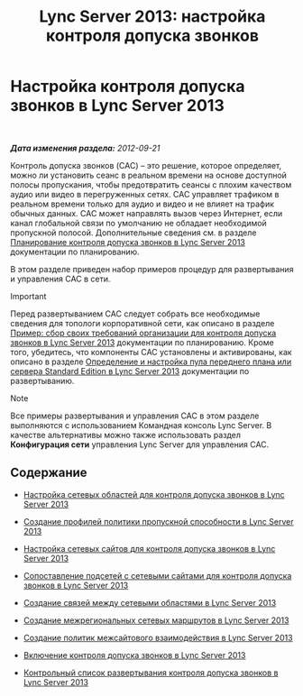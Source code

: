 ﻿---
title: 'Lync Server 2013: настройка контроля допуска звонков'
TOCTitle: Настройка контроля допуска звонков
ms:assetid: ce3e6e71-1e33-4cff-849a-c0468e61fef6
ms:mtpsurl: https://technet.microsoft.com/ru-ru/library/Gg398870(v=OCS.15)
ms:contentKeyID: 49311185
ms.date: 05/19/2016
mtps_version: v=OCS.15
ms.translationtype: HT
---

# Настройка контроля допуска звонков в Lync Server 2013

 

_**Дата изменения раздела:** 2012-09-21_

Контроль допуска звонков (CAC) – это решение, которое определяет, можно ли установить сеанс в реальном времени на основе доступной полосы пропускания, чтобы предотвратить сеансы с плохим качеством аудио или видео в перегруженных сетях. CAC управляет трафиком в реальном времени только для аудио и видео и не влияет на трафик обычных данных. CAC может направлять вызов через Интернет, если канал глобальной связи по умолчанию не обладает необходимой пропускной полосой. Дополнительные сведения см. в разделе [Планирование контроля допуска звонков в Lync Server 2013](lync-server-2013-planning-for-call-admission-control.md) документации по планированию.

В этом разделе приведен набор примеров процедур для развертывания и управления CAC в сети.

> [!important]  
> Перед развертыванием CAC следует собрать все необходимые сведения для топологи корпоративной сети, как описано в разделе <a href="lync-server-2013-example-of-gathering-your-requirements-for-call-admission-control.md">Пример: сбор своих требований организации для контроля допуска звонков в Lync Server 2013</a> документации по планированию. Кроме того, убедитесь, что компоненты CAC установлены и активированы, как описано в разделе <a href="lync-server-2013-define-and-configure-a-front-end-pool-or-standard-edition-server.md">Определение и настройка пула переднего плана или сервера Standard Edition в Lync Server 2013</a> документации по развертыванию.

> [!note]  
> Все примеры развертывания и управления CAC в этом разделе выполняются с использованием Командная консоль Lync Server. В качестве альтернативы можно также использовать раздел <strong>Конфигурация сети</strong> управления Lync Server для управления CAC.

## Содержание

  - [Настройка сетевых областей для контроля допуска звонков в Lync Server 2013](lync-server-2013-configure-network-regions-for-cac.md)

  - [Создание профилей политики пропускной способности в Lync Server 2013](lync-server-2013-create-bandwidth-policy-profiles.md)

  - [Настройка сетевых сайтов для контроля допуска звонков в Lync Server 2013](lync-server-2013-configure-network-sites-for-cac.md)

  - [Сопоставление подсетей с сетевыми сайтами для контроля допуска звонков в Lync Server 2013](lync-server-2013-associate-subnets-with-network-sites-for-cac.md)

  - [Создание связей между сетевыми областями в Lync Server 2013](lync-server-2013-create-network-region-links.md)

  - [Создание межрегиональных сетевых маршрутов в Lync Server 2013](lync-server-2013;-create-network-interregion-routes.md)

  - [Создание политик межсайтового взаимодействия в Lync Server 2013](lync-server-2013-create-network-intersite-policies.md)

  - [Включение контроля допуска звонков в Lync Server 2013](lync-server-2013-enable-call-admission-control.md)

  - [Контрольный список развертывания контроля допуска звонков в Lync Server 2013](lync-server-2013-call-admission-control-deployment-checklist.md)

